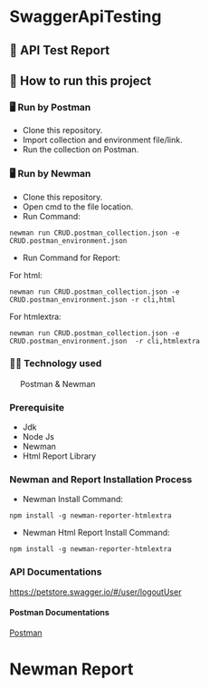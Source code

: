 # SwaggerApiTesting
## :page_facing_up: API Test Report
## :memo: How to run this project
### 🖥 Run by Postman
* Clone this repository.
* Import collection and environment file/link.
* Run the collection on Postman.
### 🖥 Run by Newman
* Clone this repository.
* Open cmd to the file location.
* Run Command:
```console
newman run CRUD.postman_collection.json -e CRUD.postman_environment.json
```
* Run Command for Report:

For html:
```console
newman run CRUD.postman_collection.json -e CRUD.postman_environment.json -r cli,html
```
For htmlextra:
```console
newman run CRUD.postman_collection.json -e CRUD.postman_environment.json  -r cli,htmlextra
```
### :technologist: Technology used
<img src="https://voyager.postman.com/logo/postman-logo-icon-orange.svg"  width="15" height="15"> Postman & Newman

### Prerequisite
- Jdk
- Node Js
- Newman
- Html Report Library

### Newman and Report Installation Process
- Newman Install Command:
``` console
npm install -g newman-reporter-htmlextra
```
- Newman Html Report Install Command:
``` console
npm install -g newman-reporter-htmlextra
```
### API Documentations
https://petstore.swagger.io/#/user/logoutUser
#### Postman Documentations
[Postman](https://web.postman.co/documentation/24594715-60df2812-f92f-408a-9e41-4f2ec7ef516e/publish?workspaceId=7b4e508f-1253-4e33-8843-0cc4fd3138d4)
# Newman Report

